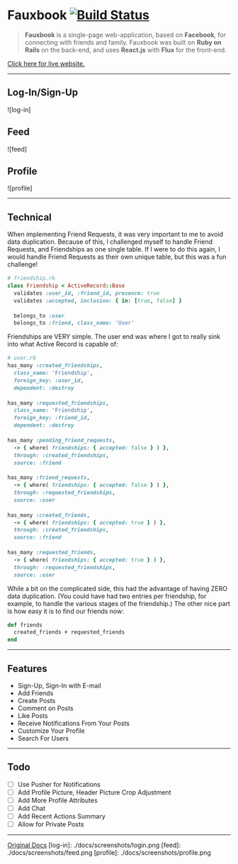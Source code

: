 # Fauxbook [![Build Status](https://travis-ci.org/danmakenoise/fauxbook.svg?branch=master)](https://travis-ci.org/danmakenoise/fauxbook)

> **Fauxbook** is a single-page web-application, based on **Facebook**, for connecting with friends and family. Fauxbook was built on **Ruby on Rails** on the back-end, and uses **React.js** with **Flux** for the front-end.

[Click here for live website.][live-link]

[live-link]: http://fauxbook.danphillips.io
---
## Log-In/Sign-Up
![log-in]

## Feed
![feed]

## Profile
![profile]

---
## Technical

When implementing Friend Requests, it was very important to me to avoid data duplication. Because of this, I challenged myself to handle Friend Requests, and Friendships as one single table. If I were to do this again, I would handle Friend Requests as their own unique table, but this was a fun challenge!

```ruby
# friendship.rb
class Friendship < ActiveRecord::Base
  validates :user_id, :friend_id, presence: true
  validates :accepted, inclusion: { in: [true, false] }

  belongs_to :user
  belongs_to :friend, class_name: 'User'
```

Friendships are VERY simple. The user end was where I got to really sink into what Active Record is capable of:

```ruby
# user.rb
has_many :created_friendships,
  class_name: 'Friendship',
  foreign_key: :user_id,
  dependent: :destroy

has_many :requested_friendships,
  class_name: 'Friendship',
  foreign_key: :friend_id,
  dependent: :destroy

has_many :pending_friend_requests,
  -> { where( friendships: { accepted: false } ) },
  through: :created_friendships,
  source: :friend

has_many :friend_requests,
  -> { where( friendships: { accepted: false } ) },
  through: :requested_friendships,
  source: :user

has_many :created_friends,
  -> { where( friendships: { accepted: true } ) },
  through: :created_friendships,
  source: :friend

has_many :requested_friends,
  -> { where( friendships: { accepted: true } ) },
  through: :requested_friendships,
  source: :user
```

While a bit on the complicated side, this had the advantage of having ZERO data duplication. (You could have had two entries per friendship, for example, to handle the various stages of the friendship.) The other nice part is how easy it is to find our friends now:

```ruby
def friends
  created_friends + requested_friends
end
```
---
## Features
 * Sign-Up, Sign-In with E-mail
 * Add Friends
 * Create Posts
 * Comment on Posts
 * Like Posts
 * Receive Notifications From Your Posts
 * Customize Your Profile
 * Search For Users

---
## Todo
 - [ ] Use Pusher for Notifications
 - [ ] Add Profile Picture, Header Picture Crop Adjustment
 - [ ] Add More Profile Attributes
 - [ ] Add Chat
 - [ ] Add Recent Actions Summary
 - [ ] Allow for Private Posts

---
[Original Docs](./docs/README.md)
[log-in]: ./docs/screenshots/login.png
[feed]: ./docs/screenshots/feed.png
[profile]: ./docs/screenshots/profile.png
